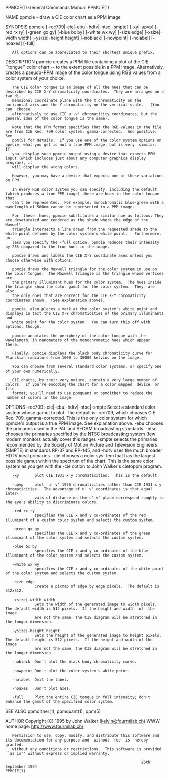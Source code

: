 PPMCIE(1)                                                     General Commands Manual                                                    PPMCIE(1)

NAME
       ppmcie - draw a CIE color chart as a PPM image

SYNOPSIS
       ppmcie [-rec709|-cie|-ebu|-hdtv|-ntsc|-smpte] [-xy|-upvp] [-red rx ry] [-green gx gy] [-blue bx by] [-white wx wy] [-size edge]
                [-xsize|-width width] [-ysize|-height height] [-noblack] [-nowpoint] [-nolabel] [-noaxes] [-full]

       All options can be abbreviated to their shortest unique prefix.

DESCRIPTION
       ppmcie creates a PPM file containing a plot of the CIE ``tongue'' color chart -- to the extent possible in  a  PPM  image.   Alternatively,
       creates a pseudo-PPM image of the color tongue using RGB values from a color system of your choice.

       The CIE color tongue is an image of all the hues that can be described by CIE X-Y chromaticity coordinates.  They are arranged on a two di‐
       mensional coordinate plane with the X chromaticity on the horizontal axis and the Y chromaticity on the vertical scale.   (You  can  choose
       alternatively to use CIE u'-v' chromaticity coordinates, but the general idea of the color tongue is the same).

       Note that the PPM format specifies that the RGB values in the file are from CIE Rec. 709 color system, gamma-corrected.  And positive.  See
       ppm(5) for details.  If you use one of the color system options on ppmcie, what you get is not a true PPM image, but is very  similar.   If
       you  display such ppmcie output using a device that expects PPM input (which includes just about any computer graphics display program), it
       will display the wrong colors.

       However, you may have a device that expects one of these variations on PPM.

       In every RGB color system you can specify, including the default (which produces a true PPM image) there are hues in the color tongue  that
       can't be represented.  For example, monochromatic blue-green with a wavelength of 500nm cannot be represented in a PPM image.

       For  these  hues, ppmcie substitutes a similar hue as follows: They are desaturated and rendered as the shade where the edge of the Maxwell
       triangle intersects a line drawn from the requested shade to the white point defined by the color system's white point.   Furthermore,  un‐
       less you specify the -full option, ppmcie reduces their intensity by 25% compared to the true hues in the image.

       ppmcie draws and labels the CIE X-Y coordinate axes unless you choose otherwise with options.

       ppmcie draws the Maxwell triangle for the color system in use on the color tongue.  The Maxwell triangle is the triangle whose vertices are
       the primary illuminant hues for the color system.  The hues inside the triangle show the color gamut for the color system.  They  are  also
       the only ones that are correct for the CIE X-Y chromaticity coordinates shown.  (See explanation above).

       ppmcie  also places a mark at the color system's white point and displays in text the CIE X-Y chromaticities of the primary illuminants and
       white point for the color system.  You can turn this off with options, though.

       ppmcie annotates the periphery of the color tongue with the wavelength, in nanometers of the monochromatic hues which appear there.

       Finally, ppmcie displays the black body chromaticity curve for Planckian radiators from 1000 to 30000 kelvins on the image.

       You can choose from several standard color systems, or specify one of your own numerically.

       CIE charts, by their very nature, contain a very large number of colors.  If you're encoding the chart for a color mapped  device  or  file
       format, you'll need to use ppmquant or ppmdither to reduce the number of colors in the image.

OPTIONS
       -rec709|-cie|-ebu|-hdtv|-ntsc|-smpte
                 Select  a  standard color system whose gamut to plot.  The default is -rec709, which chooses CIE Rec. 709, gamma-corrected.  This
                 is the only color system for which ppmcie's output is a true PPM image.  See explanation above.  -ebu chooses the primaries  used
                 in  the  PAL and SECAM broadcasting standards.  -ntsc chooses the primaries specified by the NTSC broadcasting system (few modern
                 monitors actually cover this range).  -smpte selects the primaries recommended by the Society of Motion  Picture  and  Television
                 Engineers (SMPTE) in standards RP-37 and RP-145, and -hdtv uses the much broader HDTV ideal primaries.  -cie chooses a color sys‐
                 tem that has the largest possible gamut within the spectrum of the chart.  This is the same color system as you get with the -cie
                 option to John Walker's cietoppm program.

       -xy       plot CIE 1931 x y chromaticities.  This is the default.

       -upvp     plot  u' v' 1976 chromaticities rather than CIE 1931 x y chromaticities.  The advantage of u' v' coordinates is that equal inter‐
                 vals of distance on the u' v' plane correspond roughly to the eye's ability to discriminate colors.

       -red rx ry
                 specifies the CIE x and y co-ordinates of the red illuminant of a custom color system and selects the custom system.

       -green gx gy
                 specifies the CIE x and y co-ordinates of the green illuminant of the color system and selects the custom system.

       -blue bx by
                 specifies the CIE x and y co-ordinates of the blue illuminant of the color system and selects the custom system.

       -white wx wy
                 specifies the CIE x and y co-ordinates of the white point of the color system and selects the custom system.

       -size edge
                 Create a pixmap of edge by edge pixels.  The default is 512x512.

       -xsize|-width width
                 Sets the width of the generated image to width pixels.  The default width is 512 pixels.  If the height and width  of  the  image
                 are not the same, the CIE diagram will be stretched in the longer dimension.

       -ysize|-height height
                 Sets the height of the generated image to height pixels.  The default height is 512 pixels.  If the height and width of the image
                 are not the same, the CIE diagram will be stretched in the longer dimension.

       -noblack  Don't plot the black body chromaticity curve.

       -nowpoint Don't plot the color system's white point.

       -nolabel  Omit the label.

       -noaxes   Don't plot axes.

       -full     Plot the entire CIE tongue in full intensity; don't enhance the gamut of the specified color system.

SEE ALSO
       ppmdither(1), ppmquant(1), ppm(5)

AUTHOR
                                                 Copyright (C) 1995 by John Walker (kelvin@fourmilab.ch)
                                                         WWW home page: http://www.fourmilab.ch/

       Permission to use, copy, modify, and distribute this software and its documentation for any purpose and  without  fee  is  hereby  granted,
       without any conditions or restrictions.  This software is provided ``as is'' without express or implied warranty.

                                                                26th September 1994                                                      PPMCIE(1)
